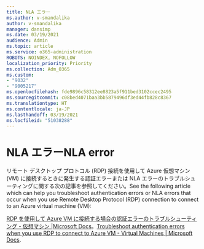 ```yaml
---
title: NLA エラー
ms.author: v-smandalika
author: v-smandalika
manager: dansimp
ms.date: 03/19/2021
audience: Admin
ms.topic: article
ms.service: o365-administration
ROBOTS: NOINDEX, NOFOLLOW
localization_priority: Priority
ms.collection: Adm_O365
ms.custom:
- "9032"
- "9005217"
ms.openlocfilehash: fde9896c58312ee8823a5f911bed3102ccec2495
ms.sourcegitcommit: c08bed4071baa3bb5879496df3ed44fb828c8367
ms.translationtype: HT
ms.contentlocale: ja-JP
ms.lasthandoff: 03/19/2021
ms.locfileid: "51038288"
---
```

# <a name="nla-error"></a><span data-ttu-id="f8dd4-102">NLA エラー</span><span class="sxs-lookup"><span data-stu-id="f8dd4-102">NLA error</span></span>

<span data-ttu-id="f8dd4-103">リモート デスクトップ プロトコル (RDP) 接続を使用して Azure 仮想マシン (VM) に接続するときに発生する認証エラーまたは NLA エラーのトラブルシューティングに関する次の記事を参照してください。</span><span class="sxs-lookup"><span data-stu-id="f8dd4-103">See the following article which can help you troubleshoot authentication errors or NLA errors that occur when you use Remote Desktop Protocol (RDP) connection to connect to an Azure virtual machine (VM):</span></span>

<span data-ttu-id="f8dd4-104">[RDP を使用して Azure VM に接続する場合の認証エラーのトラブルシューティング - 仮想マシン |Microsoft Docs](https://docs.microsoft.com/troubleshoot/azure/virtual-machines/cannot-connect-rdp-azure-vm)。</span><span class="sxs-lookup"><span data-stu-id="f8dd4-104">[Troubleshoot authentication errors when you use RDP to connect to Azure VM - Virtual Machines | Microsoft Docs](https://docs.microsoft.com/troubleshoot/azure/virtual-machines/cannot-connect-rdp-azure-vm).</span></span>



